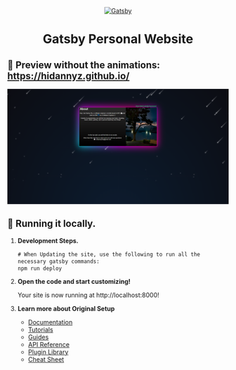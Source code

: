 <p align="center">
  <a href="https://www.gatsbyjs.com/?utm_source=starter&utm_medium=readme&utm_campaign=minimal-starter-ts">
    <img alt="Gatsby" src="https://www.gatsbyjs.com/Gatsby-Monogram.svg" width="60" />
  </a>
</p>
<h1 align="center">
Gatsby Personal Website
</h1>


## 🚀 Preview without the animations: https://hidannyz.github.io/
![.](https://github.com/HiDannyZ/HiDannyZ.github.io/blob/main/src/assets/illustrations/preview.png)
## 🚀 Running it locally.
1.  **Development Steps.**

    ```shell
    # When Updating the site, use the following to run all the necessary gatsby commands:
    npm run deploy
    ```

2.  **Open the code and start customizing!**

    Your site is now running at http://localhost:8000!

3.  **Learn more about Original Setup**

    - [Documentation](https://www.gatsbyjs.com/docs/?utm_source=starter&utm_medium=readme&utm_campaign=minimal-starter-ts)
    - [Tutorials](https://www.gatsbyjs.com/tutorial/?utm_source=starter&utm_medium=readme&utm_campaign=minimal-starter-ts)
    - [Guides](https://www.gatsbyjs.com/tutorial/?utm_source=starter&utm_medium=readme&utm_campaign=minimal-starter-ts)
    - [API Reference](https://www.gatsbyjs.com/docs/api-reference/?utm_source=starter&utm_medium=readme&utm_campaign=minimal-starter-ts)
    - [Plugin Library](https://www.gatsbyjs.com/plugins?utm_source=starter&utm_medium=readme&utm_campaign=minimal-starter-ts)
    - [Cheat Sheet](https://www.gatsbyjs.com/docs/cheat-sheet/?utm_source=starter&utm_medium=readme&utm_campaign=minimal-starter-ts)
